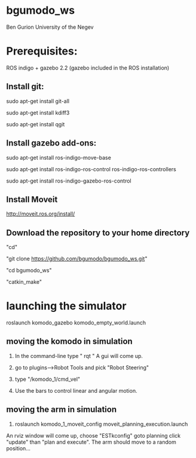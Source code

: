 bgumodo_ws 
=============
Ben Gurion University of the Negev

Prerequisites:
===========================================
ROS indigo + gazebo 2.2 (gazebo included in the ROS installation)

Install git:
------------ 
sudo apt-get install git-all

sudo apt-get install kdiff3

sudo apt-get install qgit 

Install gazebo add-ons:
------------
sudo apt-get install ros-indigo-move-base

sudo apt-get install ros-indigo-ros-control ros-indigo-ros-controllers

sudo apt-get install ros-indigo-gazebo-ros-control

Install Moveit
-------------
http://moveit.ros.org/install/

Download the repository to your home directory
------------
"cd"

"git clone https://github.com/bgumodo/bgumodo_ws.git"

"cd bgumodo_ws"

"catkin_make"


launching the simulator
===========================================
roslaunch komodo_gazebo komodo_empty_world.launch

moving the komodo in simulation
-------------------------
1)  In the command-line type " rqt " A gui will come up.

2)  go to plugins-->Robot Tools and pick "Robot Steering"

3) type "/komodo_1/cmd_vel" 

4) Use the bars to control linear and angular motion.


moving the arm in simulation
-------------------------
1) roslaunch komodo_1_moveit_config moveit_planning_execution.launch

An rviz window will come up, choose "ESTkconfig" goto planning click "update" than "plan and execute". The arm should move to a random position...

